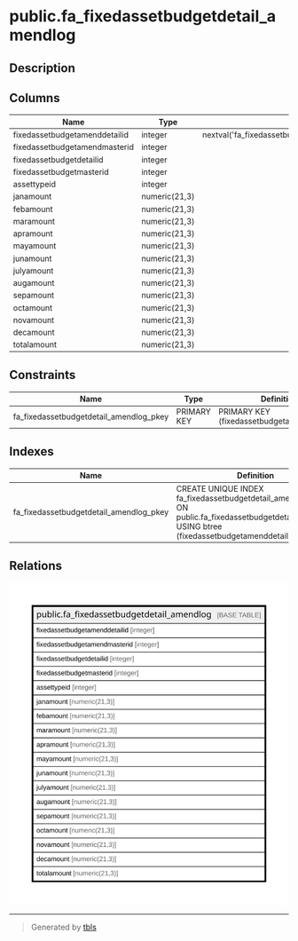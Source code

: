 # public.fa_fixedassetbudgetdetail_amendlog

## Description

## Columns

| Name | Type | Default | Nullable | Children | Parents | Comment |
| ---- | ---- | ------- | -------- | -------- | ------- | ------- |
| fixedassetbudgetamenddetailid | integer | nextval('fa_fixedassetbudgetdetail_ame_fixedassetbudgetamenddetailid_seq'::regclass) | false |  |  |  |
| fixedassetbudgetamendmasterid | integer |  | true |  |  |  |
| fixedassetbudgetdetailid | integer |  | true |  |  |  |
| fixedassetbudgetmasterid | integer |  | true |  |  |  |
| assettypeid | integer |  | true |  |  |  |
| janamount | numeric(21,3) |  | true |  |  |  |
| febamount | numeric(21,3) |  | true |  |  |  |
| maramount | numeric(21,3) |  | true |  |  |  |
| apramount | numeric(21,3) |  | true |  |  |  |
| mayamount | numeric(21,3) |  | true |  |  |  |
| junamount | numeric(21,3) |  | true |  |  |  |
| julyamount | numeric(21,3) |  | true |  |  |  |
| augamount | numeric(21,3) |  | true |  |  |  |
| sepamount | numeric(21,3) |  | true |  |  |  |
| octamount | numeric(21,3) |  | true |  |  |  |
| novamount | numeric(21,3) |  | true |  |  |  |
| decamount | numeric(21,3) |  | true |  |  |  |
| totalamount | numeric(21,3) |  | true |  |  |  |

## Constraints

| Name | Type | Definition |
| ---- | ---- | ---------- |
| fa_fixedassetbudgetdetail_amendlog_pkey | PRIMARY KEY | PRIMARY KEY (fixedassetbudgetamenddetailid) |

## Indexes

| Name | Definition |
| ---- | ---------- |
| fa_fixedassetbudgetdetail_amendlog_pkey | CREATE UNIQUE INDEX fa_fixedassetbudgetdetail_amendlog_pkey ON public.fa_fixedassetbudgetdetail_amendlog USING btree (fixedassetbudgetamenddetailid) |

## Relations

![er](public.fa_fixedassetbudgetdetail_amendlog.svg)

---

> Generated by [tbls](https://github.com/k1LoW/tbls)
